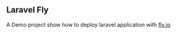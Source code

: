 ## Laravel Fly 
A Demo project show how to deploy laravel application with [fly.io](https://fly.io/)



